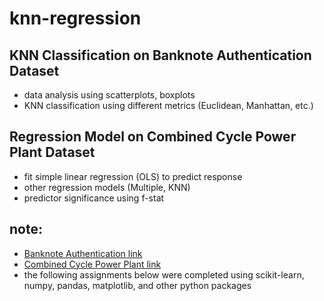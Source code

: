 # knn-regression

## KNN Classification on Banknote Authentication Dataset
* data analysis using scatterplots, boxplots
* KNN classification using different metrics (Euclidean, Manhattan, etc.)

## Regression Model on Combined Cycle Power Plant Dataset
* fit simple linear regression (OLS) to predict response
* other regression models (Multiple, KNN)
* predictor significance using f-stat

## note:
* [Banknote Authentication link](https://archive.ics.uci.edu/ml/datasets/banknote+authentication#)
* [Combined Cycle Power Plant link](https://archive.ics.uci.edu/ml/datasets/Combined+Cycle+Power+Plant)
* the following assignments below were completed using scikit-learn, numpy, pandas, matplotlib, and other python packages
